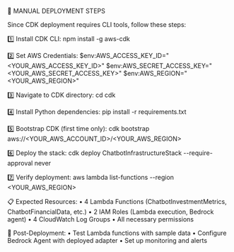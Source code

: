 🎯 MANUAL DEPLOYMENT STEPS

Since CDK deployment requires CLI tools, follow these steps:

1️⃣ Install CDK CLI:
   npm install -g aws-cdk

2️⃣ Set AWS Credentials:
   $env:AWS_ACCESS_KEY_ID="<YOUR_AWS_ACCESS_KEY_ID>"
   $env:AWS_SECRET_ACCESS_KEY="<YOUR_AWS_SECRET_ACCESS_KEY>"
   $env:AWS_REGION="<YOUR_AWS_REGION>"

3️⃣ Navigate to CDK directory:
   cd cdk

4️⃣ Install Python dependencies:
   pip install -r requirements.txt

5️⃣ Bootstrap CDK (first time only):
   cdk bootstrap aws://<YOUR_AWS_ACCOUNT_ID>/<YOUR_AWS_REGION>

6️⃣ Deploy the stack:
   cdk deploy ChatbotInfrastructureStack --require-approval never

7️⃣ Verify deployment:
   aws lambda list-functions --region <YOUR_AWS_REGION>

📋 Expected Resources:
   • 4 Lambda Functions (ChatbotInvestmentMetrics, ChatbotFinancialData, etc.)
   • 2 IAM Roles (Lambda execution, Bedrock agent)
   • 4 CloudWatch Log Groups
   • All necessary permissions

🚀 Post-Deployment:
   • Test Lambda functions with sample data
   • Configure Bedrock Agent with deployed adapter
   • Set up monitoring and alerts
        